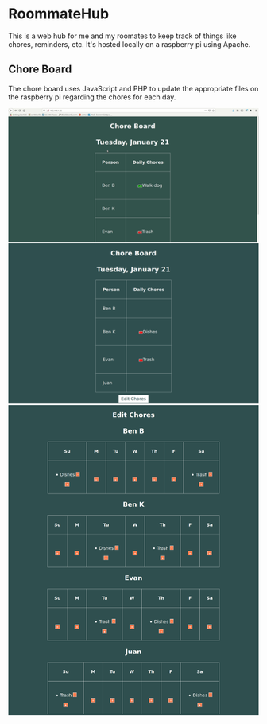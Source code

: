 # RoommateHub
This is a web hub for me and my roomates to keep track of things like chores, reminders, etc. It's hosted locally on a raspberry pi using Apache.

## Chore Board
The chore board uses JavaScript and PHP to update the appropriate files on the raspberry pi regarding the chores for each day.

![Chore board gif](demo/choreDemo2.gif)
![Chore board image](demo/ChoreBoard.png)
![Edit chores image](demo/EditChores.png)
